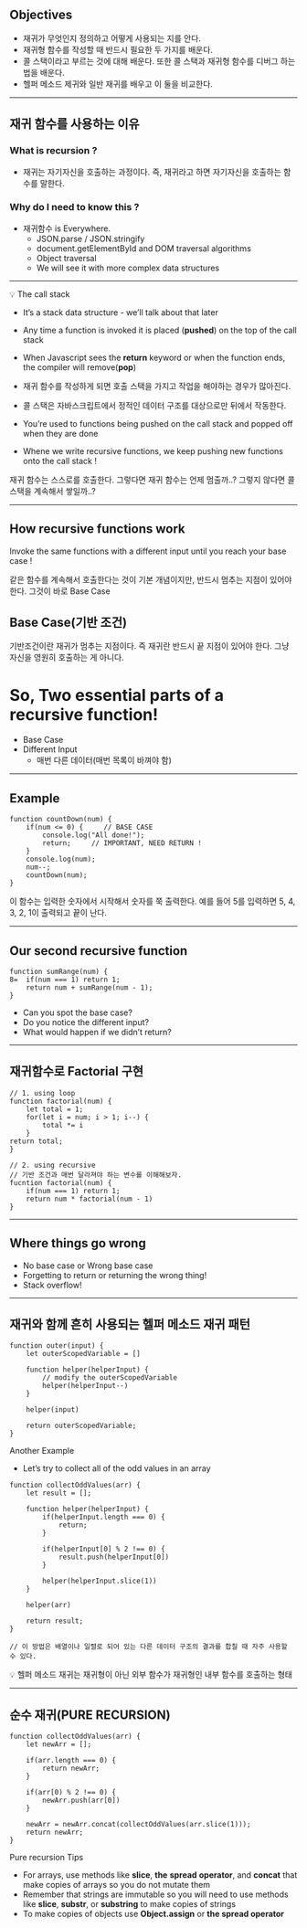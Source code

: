 ## Objectives

- 재귀가 무엇인지 정의하고 어떻게 사용되는 지를 안다.
- 재귀형 함수를 작성할 때 반드시 필요한 두 가지를 배운다.
- 콜 스택이라고 부르는 것에 대해 배운다. 또한 콜 스택과 재귀형 함수를 디버그 하는 법을 배운다.
- 헬퍼 메소드 제귀와 일반 재귀를 배우고 이 둘을 비교한다.

---

## 재귀 함수를 사용하는 이유

### What is recursion ?

- 재귀는 자기자신을 호출하는 과정이다. 즉, 재귀라고 하면 자기자신을 호출하는 함수를 말한다.

### Why do I need to know this ?

- 재귀함수 is Everywhere.
    - JSON.parse / JSON.stringify
    - document.getElementById and DOM traversal algorithms
    - Object traversal
    - We will see it with more complex data structures
    
---

💡 The call stack
  - It’s a stack data structure - we’ll talk about that later
  - Any time a function is invoked it is placed (**pushed**) on the top of the call stack
  - When Javascript sees the **return** keyword or when the function ends, the compiler will    remove(**pop**)


- 재귀 함수를 작성하게 되면 호출 스택을 가지고 작업을 해야하는 경우가 많아진다.
- 콜 스택은 자바스크립트에서 정적인 데이터 구조를 대상으로만 뒤에서 작동한다.
- You’re used to functions being pushed on the call stack and popped off when they are done
- Whene we write recursive functions, we keep pushing new functions onto the call stack !

재귀 함수는 스스로를 호출한다. 그렇다면 재귀 함수는 언제 멈출까..? 그렇지 않다면 콜 스택을 계속해서 쌓일까..?

---

## How recursive functions work

Invoke the same functions with a different input until you reach your base case !

같은 함수를 계속해서 호출한다는 것이 기본 개념이지만, 반드시 멈추는 지점이 있어야 한다. 그것이 바로 Base Case 

## Base Case(기반 조건)

기반조건이란 재귀가 멈추는 지점이다. 즉 재귀란 반드시 끝 지점이 있어야 한다. 그냥 자신을 영원히 호출하는 게 아니다. 

# So, Two essential parts of a recursive function!

- Base Case
- Different Input
    - 매번 다른 데이터(매번 목록이 바껴야 함)

---

## Example

```tsx
function countDown(num) {
	if(num <= 0) {     // BASE CASE
		console.log("All done!");
		return;     // IMPORTANT, NEED RETURN !
	}
	console.log(num);
	num--;
	countDown(num);
}
```

이 함수는 입력한 숫자에서 시작해서 숫자를 쭉 출력한다. 예를 들어 5를 입력하면 5, 4, 3, 2, 1이 출력되고 끝이 난다. 

---

## Our second recursive function

```tsx
function sumRange(num) {
8=	if(num === 1) return 1;
	return num + sumRange(num - 1);
}
```

- Can you spot the base case?
- Do you notice the different input?
- What would happen if we didn’t return?

---

## 재귀함수로 Factorial 구현

```tsx
// 1. using loop
function factorial(num) {
	let total = 1;
	for(let i = num; i > 1; i--) {
		total *= i
	}
return total;
}

// 2. using recursive
// 기반 조건과 매번 달라져야 하는 변수를 이해해보자. 
fucntion factorial(num) {
	if(num === 1) return 1;
	return num * factorial(num - 1)
}
```

---

## Where things go wrong

- No base case or Wrong base case
- Forgetting to return or returning the wrong thing!
- Stack overflow!

---

## 재귀와 함께 흔히 사용되는 헬퍼 메소드 재귀 패턴

```tsx
function outer(input) {
	let outerScopedVariable = []

	function helper(helperInput) {
		// modify the outerScopedVariable
		helper(helperInput--)
	}

	helper(input)

	return outerScopedVariable;
}
```

Another Example

- Let’s try to collect all of the odd values in an array

```tsx
function collectOddValues(arr) {
	let result = [];

	function helper(helperInput) {
		if(helperInput.length === 0) {
			return;
		}

		if(helperInput[0] % 2 !== 0) {
			result.push(helperInput[0])
		}

		helper(helperInput.slice(1))
	}

	helper(arr)

	return result;
}

// 이 방법은 배열이나 일렬로 되어 있는 다른 데이터 구조의 결과를 합칠 때 자주 사용할 수 있다. 
```

💡 헬퍼 메소드 재귀는 재귀형이 아닌 외부 함수가 재귀형인 내부 함수를 호출하는 형태


---

## 순수 재귀(PURE RECURSION)

```tsx
function collectOddValues(arr) {
	let newArr = [];
	
	if(arr.length === 0) {
		return newArr;
	}

	if(arr[0) % 2 !== 0) {
		newArr.push(arr[0])
	}

	newArr = newArr.concat(collectOddValues(arr.slice(1)));
	return newArr;
}
```

Pure recursion Tips 

- For arrays, use methods like **slice**, **the** **spread** **operator**, and **concat** that make copies of arrays so you do not mutate them
- Remember that strings are immutable so you will need to use methods like **slice**, **substr**, or **substring** to make copies of strings
- To make copies of objects use **Object.assign** or **the spread operator**
